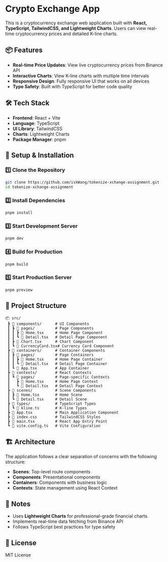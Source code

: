 # Crypto Exchange App

This is a cryptocurrency exchange web application built with **React, TypeScript, TailwindCSS, and Lightweight Charts**. Users can view real-time cryptocurrency prices and detailed K-line charts.

## 📦 Features

- **Real-time Price Updates**: View live cryptocurrency prices from Binance API
- **Interactive Charts**: View K-line charts with multiple time intervals
- **Responsive Design**: Fully responsive UI that works on all devices
- **Type Safety**: Built with TypeScript for better code quality

## 🛠 Tech Stack

- **Frontend**: React + Vite
- **Language**: TypeScript
- **UI Library**: TailwindCSS
- **Charts**: Lightweight Charts
- **Package Manager**: pnpm

## 🚀 Setup & Installation

### 1️⃣ Clone the Repository

```sh
git clone https://github.com/iskWang/tokenize-xchange-assignment.git
cd tokenize-xchange-assignment
```

### 2️⃣ Install Dependencies

```sh
pnpm install
```

### 3️⃣ Start Development Server

```sh
pnpm dev
```

### 4️⃣ Build for Production

```sh
pnpm build
```

### 5️⃣ Start Production Server

```sh
pnpm preview
```

## 📂 Project Structure

```
📦 src/
 ┣ 📂 components/      # UI Components
 ┃ ┣ 📂 pages/         # Page Components
 ┃ ┃ ┣ 📜 Home.tsx     # Home Page Component
 ┃ ┃ ┗ 📜 Detail.tsx   # Detail Page Component
 ┃ ┣ 📜 Chart.tsx      # Chart Component
 ┃ ┗ 📜 CurrencyCard.tsx# Currency Card Component
 ┣ 📂 containers/      # Container Components
 ┃ ┣ 📂 pages/         # Page Containers
 ┃ ┃ ┣ 📜 Home.tsx     # Home Page Container
 ┃ ┃ ┗ 📜 Detail.tsx   # Detail Page Container
 ┃ ┗ 📜 App.tsx        # App Container
 ┣ 📂 contexts/        # React Contexts
 ┃ ┗ 📂 pages/         # Page-specific Contexts
 ┃   ┣ 📜 Home.tsx     # Home Page Context
 ┃   ┗ 📜 Detail.tsx   # Detail Page Context
 ┣ 📂 scenes/          # Scene Components
 ┃ ┣ 📜 Home.tsx       # Home Scene
 ┃ ┗ 📜 Detail.tsx     # Detail Scene
 ┣ 📂 types/           # TypeScript Types
 ┃ ┗ 📜 kline.ts       # K-line Types
 ┣ 📜 App.tsx          # Main Application Component
 ┣ 📜 index.css        # TailwindCSS Styles
 ┣ 📜 main.tsx         # React App Entry Point
 ┗ 📜 vite.config.ts   # Vite Configuration
```

## 🏗 Architecture

The application follows a clear separation of concerns with the following structure:

- **Scenes**: Top-level route components
- **Components**: Presentational components
- **Containers**: Components with business logic
- **Contexts**: State management using React Context

## 📝 Notes

- Uses **Lightweight Charts** for professional-grade financial charts
- Implements real-time data fetching from Binance API
- Follows TypeScript best practices for type safety

## 📜 License

MIT License
